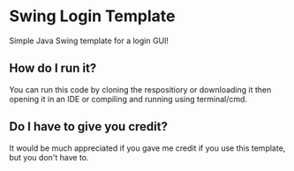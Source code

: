 # Swing Login Template
Simple Java Swing template for a login GUI!
## How do I run it?
You can run this code by cloning the respositiory or downloading it then opening it in an IDE or compiling and running using terminal/cmd.
## Do I have to give you credit?
It would be much appreciated if you gave me credit if you use this template, but you don't have to.
